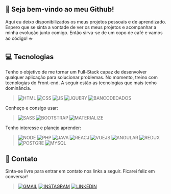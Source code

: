 ## 🦚 Seja bem-vindo ao meu Github!
Aqui eu deixo disponibilizados os meus projetos pessoais e de aprendizado. Espero que se sinta a vontade de ver os meus projetos e acompanhar a minha evolução junto comigo. Então sirva-se de um copo de café e vamos ao código! ☕

## 💻 Tecnologias 
Tenho o objetivo de me tornar um Full-Stack capaz de desenvolver qualquer aplicação para solucionar problemas. No momento, treino com tecnologias do Front-end. A seguir estão as tecnologias que mais tenho dominância.
>![HTML](https://img.shields.io/badge/HTML5-E34F26?style=for-the-badge&logo=html5&logoColor=white)
>![CSS](https://img.shields.io/badge/CSS3-1572B6?style=for-the-badge&logo=css3&logoColor=white)
>![JS](https://img.shields.io/badge/JavaScript-323330?style=for-the-badge&logo=javascript&logoColor=F7DF1E)
>![JQUERY](https://img.shields.io/badge/jQuery-0769AD?style=for-the-badge&logo=jquery&logoColor=white)
>![BANCODEDADOS](https://img.shields.io/badge/SQL_Banco_de_dados-07405E?style=for-the-badge&logo=sqlite&logoColor=white)

Conheço e consigo usar:
>![SASS](https://img.shields.io/badge/Sass-CC6699?style=for-the-badge&logo=sass&logoColor=white)
>![BOOTSTRAP](https://img.shields.io/badge/Bootstrap-563D7C?style=for-the-badge&logo=bootstrap&logoColor=white)
>![MATERIALIZE](https://img.shields.io/badge/MaterializeCss-ee6e73?style=for-the-badge&logo=css3&logoColor=white)

Tenho interesse e planejo aprender:
>![NODE](https://img.shields.io/badge/Node.js-43853D?style=for-the-badge&logo=node.js&logoColor=white)
>![PHP](https://img.shields.io/badge/PHP-777BB4?style=for-the-badge&logo=php&logoColor=white)
>![JAVA](https://img.shields.io/badge/Java-ED8B00?style=for-the-badge&logo=java&logoColor=white)
>![REACJ](https://img.shields.io/badge/React-20232A?style=for-the-badge&logo=react&logoColor=61DAFB)
>![VUEJS](https://img.shields.io/badge/Vue.js-35495E?style=for-the-badge&logo=vue.js&logoColor=4FC08D)
>![ANGULAR](https://img.shields.io/badge/Angular-DD0031?style=for-the-badge&logo=angular&logoColor=white)
>![REDUX](https://img.shields.io/badge/Redux-593D88?style=for-the-badge&logo=redux&logoColor=white)
>![POSTGRE](https://img.shields.io/badge/PostgreSQL-316192?style=for-the-badge&logo=postgresql&logoColor=white)
>![MYSQL](https://img.shields.io/badge/MySQL-00000F?style=for-the-badge&logo=mysql&logoColor=white)

## 📱 Contato
Sinta-se livre para entrar em contato nos links a seguir. Ficarei feliz em conversar!
>[![GMAIL](https://img.shields.io/badge/Gmail-D14836?style=for-the-badge&logo=gmail&logoColor=white)](mailto:jonastorquatro@gmail.com)
>[![INSTAGRAM](https://img.shields.io/badge/Instagram-E4405F?style=for-the-badge&logo=instagram&logoColor=white)](https://www.instagram.com/jtonoquarto/)
>[![LINKEDIN](https://img.shields.io/badge/LinkedIn-0077B5?style=for-the-badge&logo=linkedin&logoColor=white)](https://www.linkedin.com/in/jonastorquatro/)

